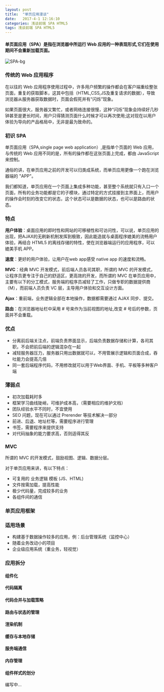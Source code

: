 ```yaml
---
layout: post
title:  "单页应用漫谈"
date:   2017-4-1 12:16:10
categories: 浅谈前端 SPA HTML5 
tags: 浅谈前端 SPA HTML5
---
```

#### 单页面应用（SPA）是指在浏览器中所运行 Web 应用的一种表现形式,它们在使用期间不会重新加载页面。

![SPA-bg](http://i.imgur.com/FMbfmQ7.jpg)

### 传统的 Web 应用程序

在以往的 Web 应用程序使用过程中，许多用户频繁的操作都会在客户端重绘整张页面，重复的获取脚本，这其中包括（HTML,CSS,JS及重复请求的数据），导致浏览器从服务器获取数据时，页面会假死并有“闪烁”现象。


如果页面很大，服务器又繁忙，或者网络连接很慢，这种“闪烁”现象会持续好几秒钟甚至是更长时间，用户只得猜测页面什么时候才可以再次使用;这对现在以用户体验为导向的产品格局中，无非是最为致命的。


### 初识 SPA


单页面应用（SPA,single page web application）,是指单个页面的 Web 应用，与传统的 Web 应用不同的是，所有的操作都在这张页面上完成，都由 JavaScript 来控制。


通俗的讲，在单页应用之前的开发可以归类成系统，而单页应用更像一个跑在浏览器端的 "APP"。


我们都知道，单页应用在一个页面上集成多种功能，甚至整个系统就只有入口一个页面，所有的业务功能都是它的子模块，通过特定的方式挂接到主界面上，而用户的操作会时刻的改变它的状态，这个状态可以是数据的状态，也可以是路由的状态。



### 特点

**用户体验**：桌面应用的即时性和网站的可移植性和可访问性，可以说，单页应用的出现，把AJAX的无刷新机制发挥到极致，因此能造就与桌面程序媲美的流畅用户体验，再结合 HTML5 的离线存储的特性，使在浏览器端运行的应用程序，可以媲美手机 APP。


**速度**：更好的用户体验，让用户在web app感受 native app 的速度和流畅。

**MVC**：经典 MVC 开发模式，前后端人员各司其职，所谓的 MVC 的开发模式，让程序员更专注于自己的舒适区，更高效的开发，而所谓的 MVC 在单页应用中，主要有以下的分工模式，服务端的程序员减轻了工作，只做专职的数据提供商（M），而前端人员负责 VC 层，主导用户体验和交互设计方面。

**Ajax**：重前端，业务逻辑全部在本地操作，数据都需要通过 AJAX 同步、提交。

**路由**：在浏览器地址栏中采用 # 号来作为当前视图的地址,改变 # 号后的参数，页面并不会重载。


### 优点

- 分离前后端关注点，前端负责界面显示，后端负责数据存储和计算，各司其职，不会把前后端的逻辑混杂在一起
- 减轻服务器压力，服务器只用出数据就可以，不用管展示逻辑和页面合成，吞吐能力会提高几倍
- 同一套后端程序代码，不用修改就可以用于Web界面、手机、平板等多种客户端

### 薄弱点

- 初次加载耗时多
- 框架学习曲线陡峭，可维护成本高，（需要相应的维护文档）
- 团队经验水平不同时，不宜使用
- SEO 问题，现在可以通过 Prerender 等技术解决一部分
- 前进、后退、地址栏等，需要程序进行管理
- 书签，需要程序来提供支持
- 对代码抽象的能力要求高，否则适得其反


### MVC

所谓的 MVC 的开发模式，鼓励视图、逻辑、数据分层。

对于单页应用来讲，有以下特点：


- 可复用的 业务逻辑 模板 (JS、HTML)
- 文件按需加载，提高性能
- 极少代码量，完成较多的业务
- 各组件间的通信


### 单页应用框架


### 适用场景

- 构建基于数据操作较多的应用，例：后台管理系统（监控中心）
- 随着业务改动小的项目
- 企业级应用系统（重业务，轻视觉）



### 应用拆分


#### 组件化

#### 代码隔离

#### 代码合并与加载策略

#### 路由与状态的管理

#### 渲染机制

#### 缓存与本地存储

#### 服务端通信

#### 内存管理

#### 组件样式的划分


编写中...
